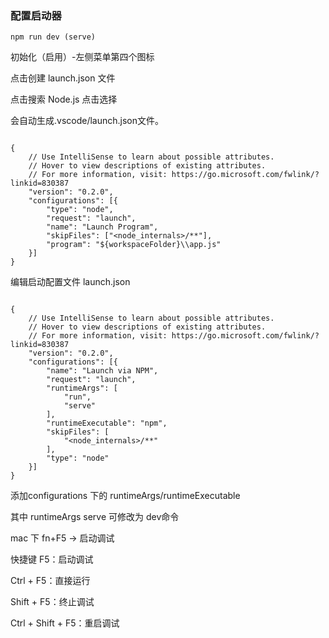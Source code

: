 

###  配置启动器

```
npm run dev (serve)
```

初始化（启用）-左侧菜单第四个图标

点击创建 launch.json 文件

点击搜索 Node.js 点击选择

会自动生成.vscode/launch.json文件。


```

{
    // Use IntelliSense to learn about possible attributes.
    // Hover to view descriptions of existing attributes.
    // For more information, visit: https://go.microsoft.com/fwlink/?linkid=830387
    "version": "0.2.0",
    "configurations": [{
        "type": "node",
        "request": "launch",
        "name": "Launch Program",
        "skipFiles": ["<node_internals>/**"],
        "program": "${workspaceFolder}\\app.js"
    }]
}
```



编辑启动配置文件
launch.json

```

{
    // Use IntelliSense to learn about possible attributes.
    // Hover to view descriptions of existing attributes.
    // For more information, visit: https://go.microsoft.com/fwlink/?linkid=830387
    "version": "0.2.0",
    "configurations": [{
        "name": "Launch via NPM",
        "request": "launch",
        "runtimeArgs": [
            "run",
            "serve"
        ],
        "runtimeExecutable": "npm",
        "skipFiles": [
            "<node_internals>/**"
        ],
        "type": "node"
    }]
}
```

添加configurations 下的 runtimeArgs/runtimeExecutable

其中 runtimeArgs serve 可修改为 dev命令 


mac 下 fn+F5  -> 启动调试

快捷键
F5：启动调试

Ctrl + F5：直接运行

Shift + F5：终止调试

Ctrl + Shift + F5：重启调试